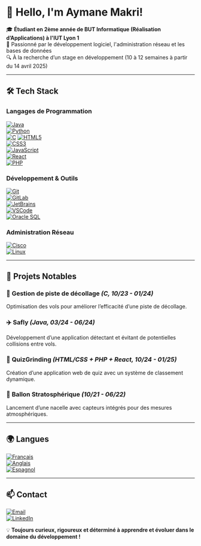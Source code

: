 # 👋 Hello, I'm Aymane Makri!

🎓 **Étudiant en 2ème année de BUT Informatique (Réalisation d’Applications) à l'IUT Lyon 1**  
🚀 Passionné par le développement logiciel, l'administration réseau et les bases de données  
🔍 À la recherche d’un stage en développement (10 à 12 semaines à partir du 14 avril 2025)  

---

## 🛠️ Tech Stack

### **Langages de Programmation**
[![Java](https://img.shields.io/badge/Java-007396?style=flat-square&logo=java&logoColor=white)](https://www.java.com/)  
[![Python](https://img.shields.io/badge/Python-3776AB?style=flat-square&logo=python&logoColor=white)](https://www.python.org/)  
[![C](https://img.shields.io/badge/C-A8B9CC?style=flat-square&logo=c&logoColor=white)](https://en.wikipedia.org/wiki/C_(programming_language))  
[![HTML5](https://img.shields.io/badge/HTML5-E34F26?style=flat-square&logo=html5&logoColor=white)](https://developer.mozilla.org/fr/docs/Web/HTML)  
[![CSS3](https://img.shields.io/badge/CSS3-1572B6?style=flat-square&logo=css3&logoColor=white)](https://developer.mozilla.org/fr/docs/Web/CSS)  
[![JavaScript](https://img.shields.io/badge/JavaScript-F7DF1E?style=flat-square&logo=javascript&logoColor=black)](https://developer.mozilla.org/fr/docs/Web/JavaScript)  
[![React](https://img.shields.io/badge/React-61DAFB?style=flat-square&logo=react&logoColor=black)](https://reactjs.org/)  
[![PHP](https://img.shields.io/badge/PHP-777BB4?style=flat-square&logo=php&logoColor=white)](https://www.php.net/)  

### **Développement & Outils**
[![Git](https://img.shields.io/badge/Git-F05032?style=flat-square&logo=git&logoColor=white)](https://git-scm.com/)  
[![GitLab](https://img.shields.io/badge/GitLab-FC6D26?style=flat-square&logo=gitlab&logoColor=white)](https://about.gitlab.com/)  
[![JetBrains](https://img.shields.io/badge/JetBrains-000000?style=flat-square&logo=jetbrains&logoColor=white)](https://www.jetbrains.com/)  
[![VSCode](https://img.shields.io/badge/VSCode-007ACC?style=flat-square&logo=visual-studio-code&logoColor=white)](https://code.visualstudio.com/)  
[![Oracle SQL](https://img.shields.io/badge/Oracle_SQL-CC2927?style=flat-square&logo=oracle&logoColor=white)](https://www.oracle.com/database/)  

### **Administration Réseau**
[![Cisco](https://img.shields.io/badge/Cisco-1BA0D7?style=flat-square&logo=cisco&logoColor=white)](https://www.cisco.com/)  
[![Linux](https://img.shields.io/badge/Linux-FCC624?style=flat-square&logo=linux&logoColor=black)](https://www.linux.org/)  

---

## 📌 Projets Notables

### 🚀 **Gestion de piste de décollage** *(C, 10/23 - 01/24)*
Optimisation des vols pour améliorer l’efficacité d’une piste de décollage.

### ✈️ **Safly** *(Java, 03/24 - 06/24)*
Développement d’une application détectant et évitant de potentielles collisions entre vols.

### 🎯 **QuizGrinding** *(HTML/CSS + PHP + React, 10/24 - 01/25)*
Création d’une application web de quiz avec un système de classement dynamique.

### 🎈 **Ballon Stratosphérique** *(10/21 - 06/22)*
Lancement d’une nacelle avec capteurs intégrés pour des mesures atmosphériques.

---

## 🌍 Langues
[![Français](https://img.shields.io/badge/Français-C2-blue?style=flat-square)](https://fr.wikipedia.org/wiki/Fran%C3%A7ais)  
[![Anglais](https://img.shields.io/badge/Anglais-B2%2FC1-blue?style=flat-square)](https://en.wikipedia.org/wiki/English_language)  
[![Espagnol](https://img.shields.io/badge/Espagnol-B1-blue?style=flat-square)](https://es.wikipedia.org/wiki/Idioma_espa%C3%B1ol)  

---

## 📫 Contact
[![Email](https://img.shields.io/badge/Email-aymane.makri@outlook.com-blue?style=flat-square&logo=gmail)](mailto:aymane.makri@outlook.com)  
[![LinkedIn](https://img.shields.io/badge/LinkedIn-Aymane%20Makri-0077B5?style=flat-square&logo=linkedin)](https://www.linkedin.com/in/ton-profil/)  

💡 **Toujours curieux, rigoureux et déterminé à apprendre et évoluer dans le domaine du développement !**
